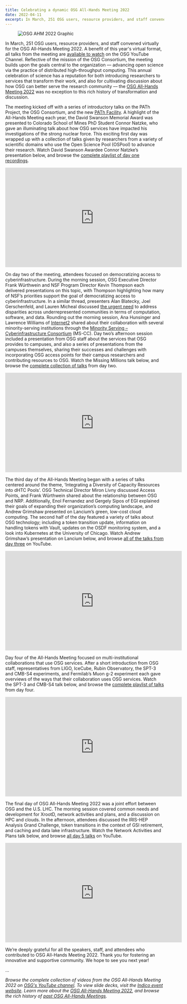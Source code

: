 ```yaml
---
title: Celebrating a dynamic OSG All-Hands Meeting 2022
date: 2022-04-11
excerpt: In March, 251 OSG users, resource providers, and staff convened virtually for the OSG All-Hands Meeting 2022. This article provides a brief summary of the talks and discussions that took place, and includes links to the video recordings of all talks.
--- 
```


<figure>
  <img src="{{ '/assets/images/OSGAHM2022.png' | relative_url }}" alt="OSG AHM 2022 Graphic"/>
</figure> 


In March, 251 OSG users, resource providers, and staff convened virtually for the OSG All-Hands Meeting 2022. A benefit of this year's virtual format, all talks from the meeting are [avaliable to watch](https://www.youtube.com/channel/UCVxyV0Lr1KiTeq7bTw3gwLw/playlists?view=50&sort=dd&shelf_id=1) on the OSG YouTube Channel. Reflective of the mission of the OSG 
Consortium, the meeting builds upon the goals central to the organization –– advancing open science via the practice of distributed high-throughput 
computing. This annual celebration of science has a reputation for both introducing researchers to services that transform their work, and also for 
cultivating discussion about how OSG can better serve the research community –– the [OSG All-Hands Meeting 2022](https://opensciencegrid.org/all-hands/2022/) was no exception to this rich history of transformation and discussion.

The meeting kicked off with a series of introductory talks on the PATh Project, the OSG Consortium, and the new [PATh Facility](https://path-cc.io/services/credit-accounts/). 
A highlight of the All-Hands Meeting each year, the David Swanson Memorial Award was presented to Colorado School of Mines PhD Student Connor Natzke, 
who gave an illuminating talk about how OSG services have impacted his investigations of the strong nuclear force. This exciting first day was wrapped up 
with a collection of talks given by researchers from a variety of scientific domains who use the Open Science Pool (OSPool) to advance their research. 
Watch David Swanson Awardee Connor Natzke’s presentation below, and browse the [complete playlist of day one recordings](https://youtube.com/playlist?list=PLIeB7asuU4W522GB1kGPCJ3iQtCN1x_YI). 

<iframe width="560" height="315" src="https://www.youtube.com/embed/YTyFIdOsJvY?controls=0" title="YouTube video player" frameborder="0" allow="accelerometer; autoplay; clipboard-write; encrypted-media; gyroscope; picture-in-picture" allowfullscreen></iframe> 


On day two of the meeting, attendees focused on democratizing access to cyberinfrastructure. During the morning session, OSG Executive Director Frank 
Würthwein and NSF Program Director Kevin Thompson each delivered presentations on this topic, with Thompson highlighting how many of NSF’s priorities 
support the goal of democratizing access to cyberinfrastructure. In a similar thread, presenters Alan Blatecky, Joel Gerschenfeld, and Lauren Micheal 
discussed [the urgent need](https://www.rti.org/publication/missing-millions/fulltext.pdf) to address disparities across underrepresented communities in 
terms of computation, software, and data. Rounding out the morning session, Ana Hunsinger and Lawrence Williams of [Internet2](https://internet2.edu/) 
shared about their collaboration with several minority-serving institutions through the [Minority Serving – Cyberinfrastructure Consortium](https://www.ms-cc.org/)
(MS-CC). Day two’s afternoon session included a presentation from OSG staff about the services that OSG provides to campuses, and also a series of 
presentations from the campuses themselves, sharing their successes and challenges with incorporating OSG access points for their campus researchers and 
contributing resources to OSG. Watch the Missing Millions talk below, and browse the [complete collection of talks](https://www.youtube.com/playlist?list=PLIeB7asuU4W6Nf-FrlxxARtDnKCDwyH1b) from day two. 

<iframe width="560" height="315" src="https://www.youtube.com/embed/2bnVxIgVtiw?controls=0" title="YouTube video player" frameborder="0" allow="accelerometer; autoplay; clipboard-write; encrypted-media; gyroscope; picture-in-picture" allowfullscreen></iframe> 


The third day of the All-Hands Meeting began with a series of talks centered around the theme, ‘Integrating a Diversity of Capacity Resources into dHTC 
Pools’. OSG Technical Director Miron Livny discussed Access Points, and Frank Würthwein shared about the relationship between OSG and NRP. Additionally, 
Enol Fernandez and Gergely Sipos of EGI explained their goals of expanding their organization’s computing landscape, and Andrew Grimshaw presented on 
Lancium’s green, low-cost cloud computing. The second half of the day featured a variety of talks about OSG technology; including a token transition 
update, information on handling tokens with Vault, updates on the OSDF monitoring system, and a look into Kubernetes at the University of Chicago. 
Watch Andrew Grimshaw’s presentation on Lancium below, and browse [all of the talks from day three](https://www.youtube.com/playlist?list=PLIeB7asuU4W5ES_haPZl63EVWhj4TA2F_) on YouTube.

<iframe width="560" height="315" src="https://www.youtube.com/embed/dTQQlAUSrTM?controls=0" title="YouTube video player" frameborder="0" allow="accelerometer; autoplay; clipboard-write; encrypted-media; gyroscope; picture-in-picture" allowfullscreen></iframe> 


Day four of the All-Hands Meeting focused on multi-institutional collaborations that use OSG services. After a short introduction from OSG staff, 
representatives from LIGO, IceCube, Rubin Observatory, the SPT-3 and CMB-S4 experiments, and Fermilab’s Muon g-2 experiment each gave overviews of the 
ways that their collaboration uses OSG services. Watch the SPT-3 and CMB-S4 talk below, and browse the [complete playlist of talks](https://www.youtube.com/playlist?list=PLIeB7asuU4W5O1RdHPy_jQz2aB8hP5Knl) from day four.

<iframe width="560" height="315" src="https://www.youtube.com/embed/1VO_t4xN0kE?controls=0" title="YouTube video player" frameborder="0" allow="accelerometer; autoplay; clipboard-write; encrypted-media; gyroscope; picture-in-picture" allowfullscreen></iframe> 


The final day of OSG All-Hands Meeting 2022 was a joint effort between OSG and the U.S. LHC. The morning session covered common needs and development for 
XrootD, network activities and plans, and a discussion on HPC and clouds. In the afternoon, attendees discussed the IRIS-HEP Analysis Grand Challenge, 
token transitions in the context of GSI retirement, and caching and data lake infrastructure. Watch the Network Activities and Plans talk below, and 
browse [all day 5 talks](https://youtube.com/playlist?list=PLIeB7asuU4W7xNioPXfQd3DNRtvNR06we) on YouTube. 

<iframe width="560" height="315" src="https://www.youtube.com/embed/3-lIZPL3dfQ?controls=0" title="YouTube video player" frameborder="0" allow="accelerometer; autoplay; clipboard-write; encrypted-media; gyroscope; picture-in-picture" allowfullscreen></iframe> 

  
We’re deeply grateful for all the speakers, staff, and attendees who contributed to OSG All-Hands Meeting 2022. Thank you for fostering an innovative and supportive community. We hope to see you next year! 

… 

*Browse the complete collection of videos from the OSG All-Hands Meeting 2022 on [OSG's YouTube channel](https://www.youtube.com/channel/UCVxyV0Lr1KiTeq7bTw3gwLw/playlists?view=50&sort=dd&shelf_id=1). To view slide decks, visit the [Indico event website](https://indico.fnal.gov/event/53029/). Learn more about the [OSG All-Hands Meeting 2022](https://opensciencegrid.org/all-hands/2022/), and browse the rich history of [past OSG All-Hands Meetings](https://opensciencegrid.org/all-hands/).*
